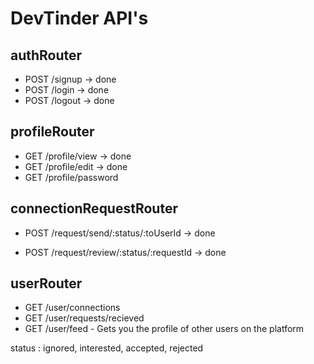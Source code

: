 # DevTinder API's

## authRouter
- POST /signup -> done
- POST /login  -> done
- POST /logout -> done

## profileRouter
- GET /profile/view -> done
- GET /profile/edit -> done
- GET /profile/password

## connectionRequestRouter
- POST /request/send/:status/:toUserId -> done

- POST /request/review/:status/:requestId -> done

## userRouter
- GET /user/connections
- GET /user/requests/recieved
- GET /user/feed - Gets you the profile of other users on the platform

status : ignored, interested, accepted, rejected
